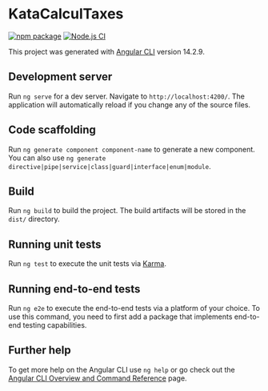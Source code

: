 # KataCalculTaxes

[![npm package](https://img.shields.io/github/package-json/v/tarnauld/kata-calcul-taxes)](https://github.com/tarnauld/kata-calcul-taxes) [![Node.js CI](https://github.com/tarnauld/kata-calcul-taxes/actions/workflows/nodejs-ci.yml/badge.svg)](https://github.com/tarnauld/kata-calcul-taxes/actions/workflows/nodejs-ci.yml)

This project was generated with [Angular CLI](https://github.com/angular/angular-cli) version 14.2.9.

## Development server

Run `ng serve` for a dev server. Navigate to `http://localhost:4200/`. The application will automatically reload if you change any of the source files.

## Code scaffolding

Run `ng generate component component-name` to generate a new component. You can also use `ng generate directive|pipe|service|class|guard|interface|enum|module`.

## Build

Run `ng build` to build the project. The build artifacts will be stored in the `dist/` directory.

## Running unit tests

Run `ng test` to execute the unit tests via [Karma](https://karma-runner.github.io).

## Running end-to-end tests

Run `ng e2e` to execute the end-to-end tests via a platform of your choice. To use this command, you need to first add a package that implements end-to-end testing capabilities.

## Further help

To get more help on the Angular CLI use `ng help` or go check out the [Angular CLI Overview and Command Reference](https://angular.io/cli) page.
